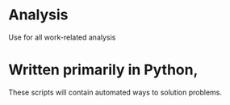 # Analysis
Use for all work-related analysis


#  Written primarily in Python, 
These scripts will contain automated ways to solution problems. 
